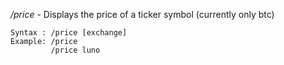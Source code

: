 */price* - Displays the price of a ticker symbol (currently only btc)

```
Syntax : /price [exchange]
Example: /price
         /price luno
```
